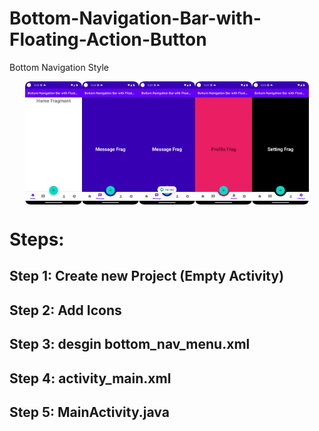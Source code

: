 # Bottom-Navigation-Bar-with-Floating-Action-Button
Bottom Navigation Style

 <div style="display: flex; flex-wrap: wrap; justify-content: center;">
    <img src="/images/ss_one.png" alt="UI Design" style="width: 18%; height: auto;">
    <img src="/images/ss_two.png" alt="UI Design" style="width: 18%; height: auto;">
    <img src="/images/ss_three.png" alt="UI Design" style="width: 18%; height: auto;">
    <img src="/images/ss_four.png" alt="UI Design" style="width: 18%; height: auto;">
    <img src="/images/ss_five.png" alt="UI Design" style="width: 18%; height: auto;">
</div>

# Steps:

## Step 1: Create new Project (Empty Activity)
## Step 2: Add Icons
## Step 3: desgin bottom_nav_menu.xml
## Step 4: activity_main.xml
## Step 5: MainActivity.java
